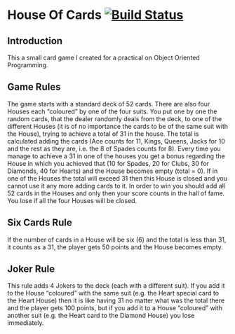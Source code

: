 # House Of Cards [![Build Status](https://travis-ci.org/VelbazhdSoftwareLLC/HouseOfCards.svg?branch=master)](https://travis-ci.org/VelbazhdSoftwareLLC/HouseOfCards)

## Introduction
This a small card game I created for a practical on Object Oriented Programming.

## Game Rules
The game starts with a standard deck of 52 cards. There are also four Houses each “coloured” by one of the four suits. You put one by one the random cards, that the dealer randomly deals from the deck, to one of the different Houses (it is of no importance the cards to be of the same suit with the House), trying to achieve a total of 31 in the house. The total is calculated adding the cards (Ace counts for 11, Kings, Queens, Jacks for 10 and the rest as they are, i.e. the 8 of Spades counts for 8). Every time you manage to achieve a 31 in one of the houses you get a bonus regarding the House in which you achieved that (10 for Spades, 20 for Clubs, 30 for Diamonds, 40 for Hearts) and the House becomes empty (total = 0). If in one of the Houses the total will exceed 31 then this House is closed and you cannot use it any more adding cards to it. In order to win you should add all 52 cards in the Houses and only then your score counts in the hall of fame. You lose if all the four Houses will be closed.

## Six Cards Rule
If the number of cards in a House will be six (6) and the total is less than 31, it counts as a 31, the player gets 50 points and the House becomes empty. 

## Joker Rule
This rule adds 4 Jokers to the deck (each with a different suit). If you add it to the House “coloured” with the same suit (e.g. the Heart special card to the Heart House) then it is like having 31 no matter what was the total there and the player gets 100 points, but if you add it to a House “coloured” with another suit (e.g. the Heart card to the Diamond House) you lose immediately.
